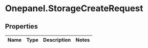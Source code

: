 # Onepanel.StorageCreateRequest

## Properties
Name | Type | Description | Notes
------------ | ------------- | ------------- | -------------


